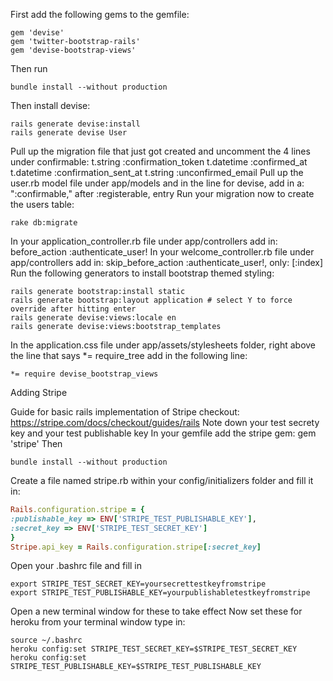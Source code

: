 First add the following gems to the gemfile:
```
gem 'devise'
gem 'twitter-bootstrap-rails'
gem 'devise-bootstrap-views'
```
Then run 
```
bundle install --without production
```
Then install devise:
```
rails generate devise:install
rails generate devise User
```

Pull up the migration file that just got created and uncomment the 4 lines under confirmable:
t.string :confirmation_token
t.datetime :confirmed_at
t.datetime :confirmation_sent_at
t.string :unconfirmed_email
Pull up the user.rb model file under app/models and in the line for devise, add in a:
":confirmable,"
after :registerable, entry
Run your migration now to create the users table:
```
rake db:migrate
```
In your application_controller.rb file under app/controllers add in:
before_action :authenticate_user!
In your welcome_controller.rb file under app/controllers add in:
skip_before_action :authenticate_user!, only: [:index]
Run the following generators to install bootstrap themed styling:
```
rails generate bootstrap:install static
rails generate bootstrap:layout application # select Y to force override after hitting enter
rails generate devise:views:locale en
rails generate devise:views:bootstrap_templates
```
In the application.css file under app/assets/stylesheets folder, right above the line that says *= require_tree add in the following line:

```
*= require devise_bootstrap_views
```

Adding Stripe

Guide for basic rails implementation of Stripe checkout:
https://stripe.com/docs/checkout/guides/rails
Note down your test secrety key and your test publishable key
In your gemfile add the stripe gem:
gem 'stripe'
Then 
```
bundle install --without production
```
Create a file named stripe.rb within your config/initializers folder and fill it in:
```ruby
Rails.configuration.stripe = {
:publishable_key => ENV['STRIPE_TEST_PUBLISHABLE_KEY'],
:secret_key => ENV['STRIPE_TEST_SECRET_KEY']
}
Stripe.api_key = Rails.configuration.stripe[:secret_key]
```
Open your .bashrc file and fill in
```
export STRIPE_TEST_SECRET_KEY=yoursecrettestkeyfromstripe
export STRIPE_TEST_PUBLISHABLE_KEY=yourpublishabletestkeyfromstripe
```
Open a new terminal window for these to take effect
Now set these for heroku from your terminal window type in:
```
source ~/.bashrc
heroku config:set STRIPE_TEST_SECRET_KEY=$STRIPE_TEST_SECRET_KEY
heroku config:set STRIPE_TEST_PUBLISHABLE_KEY=$STRIPE_TEST_PUBLISHABLE_KEY
```




